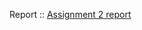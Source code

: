 Report :: [Assignment 2 report](https://github.com/AlrikF/Structure-From-Motion/blob/main/html/assignment2.html)
